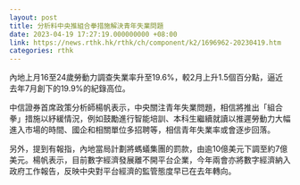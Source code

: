 ```yaml
---
layout: post
title: 分析料中央推組合拳措施解決青年失業問題
date: 2023-04-19 17:27:19.000000000 +08:00
link: https://news.rthk.hk/rthk/ch/component/k2/1696962-20230419.htm
categories: rthk
---
```


內地上月16至24歲勞動力調查失業率升至19.6%，較2月上升1.5個百分點，逼近去年7月創下的19.9%的紀錄高位。

中信證券首席政策分析師楊帆表示，中央關注青年失業問題，相信將推出「組合拳」措施以紓緩情況，例如鼓勵進行智能培訓、本科生繼續就讀以推遲勞動力大幅進入市場的時間、國企和相關單位多招聘等，相信青年失業率或會逐步回落。

另外，提到有報指，內地當局計劃將螞蟻集團的罰款，由逾10億美元下調至約7億美元。楊帆表示，目前數字經濟發展離不開平台企業，今年兩會亦將數字經濟納入政府工作報告，反映中央對平台經濟的監管態度早已在去年轉向。
